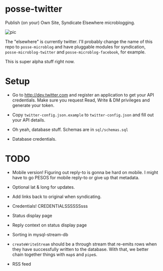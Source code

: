 # posse-twitter

Publish (on your) Own Site, Syndicate Elsewhere microblogging.

![pic](https://i.cloudup.com/LAXz2TKvl6.png)

The "elsewhere" is currently twitter. I'll probably change the name of this repo to `posse-microblog` and have pluggable modules for syndication, `posse-microblog-twitter` and `posse-microblog-facebook`, for example.

This is super alpha stuff right now.

# Setup

* Go to http://dev.twitter.com and register an application to get your API credentials. Make sure you request Read, Write & DM privileges and generate your token.

* Copy `twitter-config.json.example` to `twitter-config.json` and fill out your API details.

* Oh yeah, database stuff. Schemas are in `sql/schemas.sql`

* Database credentials.

# TODO
* Mobile version! Figuring out reply-to is gonna be hard on mobile. I might have to go PESOS for mobile reply-to or give up that metadata.

* Optional lat & long for updates.

* Add links back to original when syndicating.

* Credentials! CREDENTIALSSSSSSsss

* Status display page

* Reply context on status display page

* Sorting in mysql-stream-db

* `createWriteStream` should be a through stream that re-emits rows when they have successfully written to the database. With that, we better chain together things with `map`s and `pipe`s.

* RSS feed
